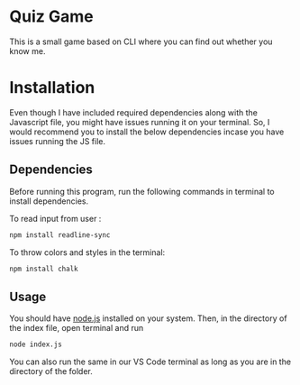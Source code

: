 # Quiz Game
This is a small game based on CLI where you can find out whether you know me.

# Installation
Even though I have included required dependencies along with the Javascript file, you might have issues running it on your terminal. 
So, I would recommend you to install the below dependencies incase you have issues running the JS file.

## Dependencies
Before running this program, run the following commands in terminal to install dependencies.

To read input from user :
```bash
npm install readline-sync
```

To throw colors and styles in the terminal:
```bash
npm install chalk
```

## Usage
You should have [node.js](https://nodejs.org/en/) installed on your system.
Then, in the directory of the index file, open terminal and run
```bash
node index.js
```
You can also run the same in our VS Code terminal as long as you are in the directory of the folder.